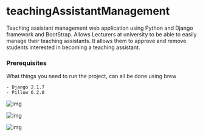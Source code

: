 # teachingAssistantManagement


Teaching assistant management web application using Python and Django framework and BootStrap. Allows Lecturers at university to be able to easily manage their teaching assistants. It allows them to approve and remove students interested in becoming a teaching assistant.


### Prerequisites

What things you need to run the project, can all be done using brew
```
- Django 2.1.7
- Pillow 6.2.0
```




![img](https://i.imgur.com/N51ExDK.png)

![img](https://i.imgur.com/aFJlRot.png)

![img](https://i.imgur.com/jV3U39H.png)
